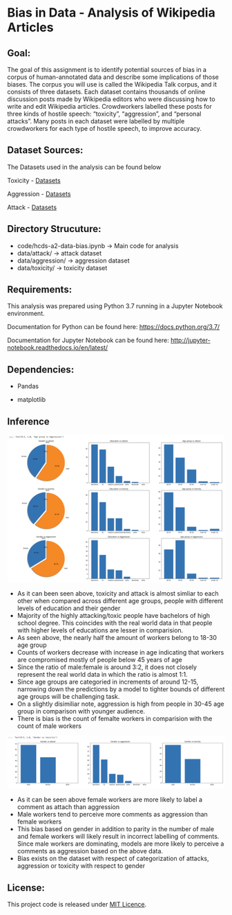 

# Bias in Data - Analysis of Wikipedia Articles

## Goal:

The goal of this assignment is to identify potential sources of bias in a corpus of human-annotated data and describe some implications of those biases.
The corpus you will use is called the Wikipedia Talk corpus, and it consists of three datasets. Each dataset contains thousands of online discussion posts made by Wikipedia editors who were discussing how to write and edit Wikipedia articles. Crowdworkers labelled these posts for three kinds of hostile speech: “toxicity”, “aggression”, and “personal attacks”. Many posts in each dataset were labelled by multiple crowdworkers for each type of hostile speech, to improve accuracy.


## Dataset Sources:

The Datasets used in the analysis can be found below

Toxicity - [Datasets](https://figshare.com/articles/dataset/Wikipedia_Talk_Labels_Toxicity/4563973)

Aggression - [Datasets](https://figshare.com/articles/dataset/Wikipedia_Talk_Labels_Aggression/4267550Personal)

Attack - [Datasets](https://figshare.com/articles/dataset/Wikipedia_Talk_Labels_Personal_Attacks/4054689)

## Directory Strucuture:
- code/hcds-a2-data-bias.ipynb -> Main code for analysis
- data/attack/ -> attack dataset
- data/aggression/ -> aggression dataset
- data/toxicity/ -> toxicity dataset

## Requirements:

This analysis was prepared using Python 3.7 running in a Jupyter Notebook environment.

Documentation for Python can be found here: https://docs.python.org/3.7/

Documentation for Jupyter Notebook can be found here: http://jupyter-notebook.readthedocs.io/en/latest/

## Dependencies:

- Pandas

- matplotlib

## Inference
![alt text](https://github.com/Sreejavm/DATA-512-Project-Repo/blob/main/output/output1.png)
- As it can been seen above, toxicity and attack is almost simliar to each other when compared across different age groups, people with different levels of education and their gender
- Majority of the highly attacking/toxic people have bachelors of high school degree. This coincides with the real world data in that people with higher levels of educations are lesser in comparision.
- As seen above, the nearly half the amount of workers belong to 18-30 age group
- Counts of workers decrease with increase in age indicating that workers are compromised mostly of people below 45 years of age
- Since the ratio of male:female is around 3:2, it does not closely represent the real world data in which the ratio is almost 1:1.
- Since age groups are categoried in increments of around 12-15, narrowing down the predictions by a model to tighter bounds of different age groups will be challenging task.
- On a slightly disimiliar note, aggression is high from people in 30-45 age group in comparison with younger audience.
- There is bias is the count of femalte workers in comparision with the count of male workers


![alt text](https://github.com/Sreejavm/DATA-512-Project-Repo/blob/main/output/outpu2.png)
- As it can be seen above female workers are more likely to label a comment as attach than aggression
- Male workers tend to perceive more comments as aggression than female workers
- This bias based on gender in addition to parity in the number of male and female workers will likely result in incorrect labelling of comments. Since male workers are dominating, models are more likely to perceive a comments as aggression based on the above data.
- Bias exists on the dataset with respect of categorization of attacks, aggression or toxicity with respect to gender

## License:

This project code is released under [MIT Licence](https://opensource.org/licenses/MIT).
